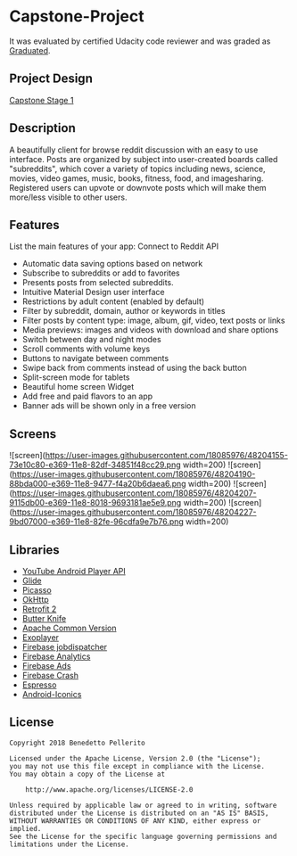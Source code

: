 <!--
<a style="margin-bottom: 0;" 
	href='https://play.google.com/store/apps/details?id=info.pelleritoudacity.android.rcapstone'>
	<img alt='Get it on Google Play' 
	src='https://play.google.com/intl/en_us/badges/images/generic/en_badge_web_generic.png' height="80px"/>
</a>
-->
# Capstone-Project
It was evaluated by certified Udacity code reviewer and was graded as [Graduated](https://confirm.udacity.com/LD4VZMP4).

## Project Design
[Capstone Stage 1](https://github.com/benepell/Capstone-Project/files/2562037/Capstone_Stage1.pdf)

## Description
A beautifully client for browse reddit discussion with an easy to use interface.
Posts are organized by subject into user-created boards called "subreddits", which cover a variety of
topics including news, science, movies, video games, music, books, fitness, food, and imagesharing.
Registered users can upvote or downvote posts which will make them more/less visible to
other users.

## Features
List the main features of your app:
Connect to Reddit API
* Automatic data saving options based on network
* Subscribe to subreddits or add to favorites
* Presents posts from selected subreddits.
* Intuitive Material Design user interface
* Restrictions by adult content (enabled by default)
* Filter by subreddit, domain, author or keywords in titles
* Filter posts by content type: image, album, gif, video, text posts or links
* Media previews: images and videos with download and share options
* Switch between day and night modes
* Scroll comments with volume keys
* Buttons to navigate between comments
* Swipe back from comments instead of using the back button
* Split-screen mode for tablets
* Beautiful home screen Widget
* Add free and paid flavors to an app
* Banner ads will be shown only in a free version

## Screens
![screen](https://user-images.githubusercontent.com/18085976/48204155-73e10c80-e369-11e8-82df-34851f48cc29.png width=200)
![screen](https://user-images.githubusercontent.com/18085976/48204190-88bda000-e369-11e8-9477-f4a20b6daea6.png width=200)
![screen](https://user-images.githubusercontent.com/18085976/48204207-9115db00-e369-11e8-8018-9693181ae5e9.png width=200)
![screen](https://user-images.githubusercontent.com/18085976/48204227-9bd07000-e369-11e8-82fe-96cdfa9e7b76.png width=200)

## Libraries

* [YouTube Android Player API](https://developers.google.com/youtube/android/player/setup)
* [Glide](https://github.com/bumptech/glide)
* [Picasso](http://square.github.io/picasso/)
* [OkHttp](https://github.com/square/okhttp)
* [Retrofit 2](https://square.github.io/retrofit/)
* [Butter Knife](https://jakewharton.github.io/butterknife/)
* [Apache Common Version](http://commons.apache.org/)
* [Exoplayer](https://github.com/google/ExoPlayer/)
* [Firebase jobdispatcher ](https://github.com/firebase/firebase-jobdispatcher-android/)
* [Firebase Analytics ](https://firebase.google.com/docs/android/setup)
* [Firebase Ads ](https://firebase.google.com/docs/admob/admob-firebase)
* [Firebase Crash ](https://firebase.google.com/docs/crash/)
* [Espresso](https://developer.android.com/training/testing/espresso/index.html)
* [Android-Iconics](https://github.com/mikepenz/Android-Iconics)

## License

    Copyright 2018 Benedetto Pellerito

    Licensed under the Apache License, Version 2.0 (the "License");
    you may not use this file except in compliance with the License.
    You may obtain a copy of the License at

        http://www.apache.org/licenses/LICENSE-2.0

    Unless required by applicable law or agreed to in writing, software
    distributed under the License is distributed on an "AS IS" BASIS,
    WITHOUT WARRANTIES OR CONDITIONS OF ANY KIND, either express or implied.
    See the License for the specific language governing permissions and
    limitations under the License.
